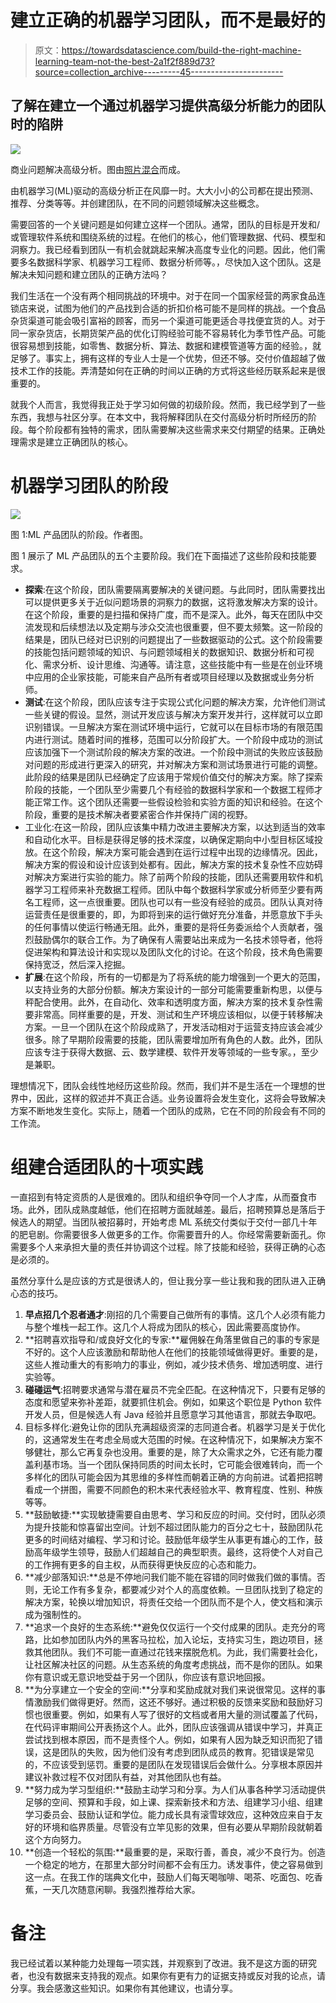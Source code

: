 # 建立正确的机器学习团队，而不是最好的

> 原文：<https://towardsdatascience.com/build-the-right-machine-learning-team-not-the-best-2a1f2f889d73?source=collection_archive---------45----------------------->

## 了解在建立一个通过机器学习提供高级分析能力的团队时的陷阱

![](img/09073439cebfe5076db2f3217863c849.png)

商业问题解决高级分析。图由[照片混合](https://www.pexels.com/@wdnet)而成。

由机器学习(ML)驱动的高级分析正在风靡一时。大大小小的公司都在提出预测、推荐、分类等等。并创建团队，在不同的问题领域解决这些概念。

需要回答的一个关键问题是如何建立这样一个团队。通常，团队的目标是开发和/或管理软件系统和围绕系统的过程。在他们的核心，他们管理数据、代码、模型和洞察力。我已经看到团队一有机会就跳起来解决高度专业化的问题。因此，他们需要多名数据科学家、机器学习工程师、数据分析师等。，尽快加入这个团队。这是解决未知问题和建立团队的正确方法吗？

我们生活在一个没有两个相同挑战的环境中。对于在同一个国家经营的两家食品连锁店来说，试图为他们的产品找到合适的折扣价格可能不是同样的挑战。一个食品杂货渠道可能会吸引富裕的顾客，而另一个渠道可能更适合寻找便宜货的人。对于同一家杂货店，长期货架产品的优化订购经验可能不容易转化为季节性产品。可能很容易想到技能，如零售、数据分析、算法、数据和建模管道等方面的经验。，就足够了。事实上，拥有这样的专业人士是一个优势，但还不够。交付价值超越了做技术工作的技能。弄清楚如何在正确的时间以正确的方式将这些经历联系起来是很重要的。

就我个人而言，我觉得我正处于学习如何做的初级阶段。然而，我已经学到了一些东西，我想与社区分享。在本文中，我将解释团队在交付高级分析时所经历的阶段。每个阶段都有独特的需求，团队需要解决这些需求来交付期望的结果。正确处理需求是建立正确团队的核心。

# 机器学习团队的阶段

![](img/2a8e015ac7e892bec81d8ea44b5a3d8f.png)

图 1:ML 产品团队的阶段。作者图。

图 1 展示了 ML 产品团队的五个主要阶段。我们在下面描述了这些阶段和技能要求。

*   **探索**:在这个阶段，团队需要隔离要解决的关键问题。与此同时，团队需要找出可以提供更多关于近似问题场景的洞察力的数据，这将激发解决方案的设计。在这个阶段，重要的是扫描和保持广度，而不是深入。此外，每天在团队中交流发现和后续想法以及定期与涉众交流也很重要，但不要太频繁。这一阶段的结果是，团队已经对已识别的问题提出了一些数据驱动的公式。这个阶段需要的技能包括问题领域的知识、与问题领域相关的数据知识、数据分析和可视化、需求分析、设计思维、沟通等。请注意，这些技能中有一些是在创业环境中应用的企业家技能，可能来自产品所有者或项目经理以及数据或业务分析师。
*   **测试**:在这个阶段，团队应该专注于实现公式化问题的解决方案，允许他们测试一些关键的假设。显然，测试开发应该与解决方案开发并行，这样就可以立即识别错误。一旦解决方案在测试环境中运行，它就可以在目标市场的有限范围内进行测试。随着时间的推移，范围可以分阶段扩大。一个阶段中成功的测试应该加强下一个测试阶段的解决方案的改进。一个阶段中测试的失败应该鼓励对问题的形成进行更深入的研究，并对解决方案和测试场景进行可能的调整。此阶段的结果是团队已经确定了应该用于常规价值交付的解决方案。除了探索阶段的技能，一个团队至少需要几个有经验的数据科学家和一个数据工程师才能正常工作。这个团队还需要一些假设检验和实验方面的知识和经验。在这个阶段，重要的是技术解决者要紧密合作并保持广阔的视野。
*   工业化:在这一阶段，团队应该集中精力改进主要解决方案，以达到适当的效率和自动化水平。目标是获得足够的技术深度，以确保定期向中小型目标区域投放。在这个阶段，解决方案可能会遇到在运行过程中出现的边缘情况。因此，解决方案的假设和设计应该到处都有。因此，解决方案的技术复杂性不应妨碍对解决方案进行实验的能力。除了前两个阶段的技能，团队还需要用软件和机器学习工程师来补充数据工程师。团队中每个数据科学家或分析师至少要有两名工程师，这一点很重要。团队也可以有一些没有经验的成员。团队认真对待运营责任是很重要的，即，为即将到来的运行做好充分准备，并愿意放下手头的任何事情以使运行畅通无阻。此外，重要的是将任务委派给个人贡献者，强烈鼓励偶尔的联合工作。为了确保有人需要站出来成为一名技术领导者，他将促进架构和算法设计和实现以及团队文化的讨论。在这个阶段，技术角色需要保持宽泛，然后深入挖掘。
*   **扩展**:在这个阶段，所有的一切都是为了将系统的能力增强到一个更大的范围，以支持业务的大部分份额。解决方案设计的一部分可能需要重新构思，以便与秤配合使用。此外，在自动化、效率和透明度方面，解决方案的技术复杂性需要非常高。同样重要的是，开发、测试和生产环境应该相似，以便于转移解决方案。一旦一个团队在这个阶段成熟了，开发活动相对于运营支持应该会减少很多。除了早期阶段需要的技能，团队需要增加所有角色的人数。此外，团队应该专注于获得大数据、云、数学建模、软件开发等领域的一些专家。，至少是兼职。

理想情况下，团队会线性地经历这些阶段。然而，我们并不是生活在一个理想的世界中，因此，这样的叙述并不真正合适。业务设置将会发生变化，这将会导致解决方案不断地发生变化。实际上，随着一个团队的成熟，它在不同的阶段会有不同的工作流。

# 组建合适团队的十项实践

一直招到有特定资质的人是很难的。团队和组织争夺同一个人才库，从而蚕食市场。此外，团队成熟度越低，他们在招聘方面就越差。最后，招聘预算总是落后于候选人的期望。当团队被招募时，开始考虑 ML 系统交付类似于交付一部几十年的肥皂剧。你需要很多人做更多的工作。你需要晋升的人。你经常需要新面孔。你需要多个人来承担大量的责任并协调这个过程。除了技能和经验，获得正确的心态是必须的。

虽然分享什么是应该的方式是很诱人的，但让我分享一些让我和我的团队进入正确心态的技巧。

1.  **早点招几个忍者通才**:刚招的几个需要自己做所有的事情。这几个人必须有能力与整个堆栈一起工作。这几个人将成为团队的核心，因此需要高度协作。
2.  **招聘喜欢指导和/或良好文化的专家:**雇佣躲在角落里做自己的事的专家是不好的。这个人应该激励和帮助他人在他们的技能领域做得更好。重要的是，这些人推动重大的有影响力的事业，例如，减少技术债务、增加透明度、进行实验等。
3.  **碰碰运气**:招聘要求通常与潜在雇员不完全匹配。在这种情况下，只要有足够的态度和愿望来弥补差距，就要抓住机会。例如，如果这个职位是 Python 软件开发人员，但是候选人有 Java 经验并且愿意学习其他语言，那就去争取吧。
4.  目标多样化:避免让你的团队充满超级资深的志同道合者。机器学习是关于优化的，这通常发生在考虑全局或大范围的时候。在这种情况下，如果解决方案不够健壮，那么它再复杂也没用。重要的是，除了大众需求之外，它还有能力覆盖利基市场。当一个团队保持同质的时间太长时，它可能会很难转向，而一个多样化的团队可能会因为其思维的多样性而朝着正确的方向前进。试着把招聘看成一个拼图，需要不同颜色的积木来代表经验水平、教育程度、性别、种族等等。
5.  **鼓励敏捷:**实现敏捷需要自由思考、学习和反应的时间。交付时，团队必须为提升技能和惊喜留出空间。计划不超过团队能力的百分之七十，鼓励团队花更多的时间结对编程、学习和讨论。鼓励低年级学生从事更有雄心的工作，鼓励高年级学生领导，鼓励人们超越自己的典型职责。最终，这将使个人对自己的工作拥有更多的自主权，从而获得更快反应的心态和能力。
6.  **减少部落知识:**总是不停地问我们能不能在容错的同时做我们做的事情。否则，无论工作有多复杂，都要减少对个人的高度依赖。一旦团队找到了稳定的解决方案，轮换以增加知识，将责任交给一个团队而不是个人，使文档和演示成为强制性的。
7.  **追求一个良好的生态系统:**避免仅仅运行一个交付成果的团队。走充分的弯路，比如参加团队内外的黑客马拉松，加入论坛，支持实习生，跑边项目，拯救其他团队。我们不可能一直通过花钱来摆脱危机。为此，我们需要社会化，让社区解决社区的问题。从生态系统的角度考虑挑战，而不是你的团队。如果你有意识或无意识地受益于另一个团队，你应该有意识地回报。
8.  **为分享建立一个安全的空间:**分享和奖励成就对我们来说很常见。这样的事情激励我们做得更好。然而，这还不够好。通过积极的反馈来奖励和鼓励好习惯也很重要。例如，如果有人写了很好的文档或者用大量的测试覆盖了代码，在代码评审期间公开表扬这个人。此外，团队应该强调从错误中学习，并真正尝试找到根本原因，而不是责怪个人。例如，如果有人因为缺乏知识而犯了错误，这是团队的失败，因为他们没有考虑到团队成员的教育。犯错误是常见的，不应该受到惩罚。重要的是团队在发现错误后会做什么。分享根本原因并建议补救过程不仅对团队有益，对其他团队也有益。
9.  **努力成为学习型组织:**鼓励主动学习和分享。为人们从事各种学习活动提供足够的空间、预算和手段，如上课、探索新技术和方法、组建学习小组、组建学习委员会、鼓励认证和学位。能力成长具有滚雪球效应，这种效应来自于友好的环境和临界质量。尽管没有立竿见影的效果，但有必要从早期阶段就朝着这个方向努力。
10.  **创造一个轻松的氛围:**最重要的是，采取行善，善良，减少不良行为。创造一个稳定的地方，在那里大部分时间都不会有压力。诱发事件，使之容易做到这一点。在我工作的瑞典文化中，鼓励人们每天喝咖啡、喝茶、吃面包、吃香蕉，一天几次随意闲聊。我强烈推荐给大家。

# **备注**

我已经试着以某种能力处理每一项实践，并观察到了改进。我不是这方面的研究者，也没有数据来支持我的观点。如果你有更有力的证据支持或反对我的论点，请分享。我会感激这些知识。如果你有其他建议，也请分享。